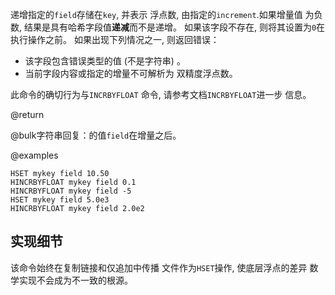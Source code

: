 递增指定的`field`存储在`key`, 并表示
浮点数, 由指定的`increment`.如果增量值
为负数, 结果是具有哈希字段值**递减**而不是递增。
如果该字段不存在, 则将其设置为`0`在执行操作之前。
如果出现下列情况之一, 则返回错误：

*   该字段包含错误类型的值 (不是字符串) 。
*   当前字段内容或指定的增量不可解析为
    双精度浮点数。

此命令的确切行为与`INCRBYFLOAT`
命令, 请参考文档`INCRBYFLOAT`进一步
信息。

@return

@bulk字符串回复：的值`field`在增量之后。

@examples

```cli
HSET mykey field 10.50
HINCRBYFLOAT mykey field 0.1
HINCRBYFLOAT mykey field -5
HSET mykey field 5.0e3
HINCRBYFLOAT mykey field 2.0e2
```

## 实现细节

该命令始终在复制链接和仅追加中传播
文件作为`HSET`操作, 使底层浮点的差异
数学实现不会成为不一致的根源。
